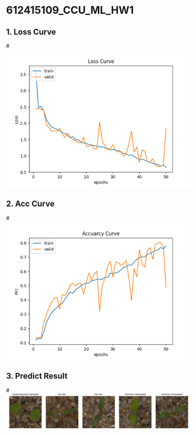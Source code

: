 # 612415109_CCU_ML_HW1

## 1. Loss Curve
#![loss](PIC/Loss_Curve.png)

## 2. Acc Curve
#![loss](PIC/Accuracy_Curve.png)

## 3. Predict Result
#![loss](PIC/pred.png)
